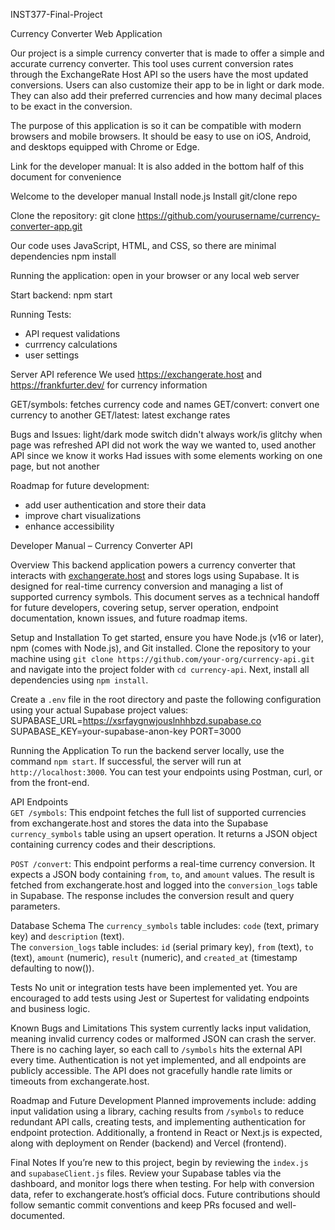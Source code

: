 INST377-Final-Project

Currency Converter Web Application

Our project is a simple currency converter that is made to offer a simple and accurate currency converter. This tool uses current conversion rates through the ExchangeRate Host API so the users have the most updated conversions.
Users can also customize their app to be in light or dark mode. They can also add their preferred currencies and how many decimal places to be exact in the conversion.

The purpose of this application is so it can be compatible with modern browsers and mobile browsers. It should be easy to use on iOS, Android, and desktops equipped with Chrome or Edge.

Link for the developer manual: 
It is also added in the bottom half of this document for convenience



Welcome to the developer manual
Install node.js
Install git/clone repo

Clone the repository:
git clone https://github.com/yourusername/currency-converter-app.git

Our code uses JavaScript, HTML, and CSS, so there are minimal dependencies
npm install

Running the application:
open in your browser or any local web server

Start backend:
npm start

Running Tests:
- API request validations
- currrency calculations
- user settings

Server API reference
We used https://exchangerate.host and https://frankfurter.dev/ for currency information

GET/symbols: fetches currency code and names
GET/convert: convert one currency to another
GET/latest: latest exchange rates

Bugs and Issues:
light/dark mode switch didn't always work/is glitchy when page was refreshed
API did not work the way we wanted to, used another API since we know it works
Had issues with some elements working on one page, but not another

Roadmap for future development:
- add user authentication and store their data
- improve chart visualizations
- enhance accessibility


Developer Manual – Currency Converter API

Overview
This backend application powers a currency converter that interacts with [exchangerate.host](https://exchangerate.host) and stores logs using Supabase. It is designed for real-time currency conversion and managing a list of supported currency symbols. This document serves as a technical handoff for future developers, covering setup, server operation, endpoint documentation, known issues, and future roadmap items.

Setup and Installation 
To get started, ensure you have Node.js (v16 or later), npm (comes with Node.js), and Git installed. Clone the repository to your machine using `git clone https://github.com/your-org/currency-api.git` and navigate into the project folder with `cd currency-api`. Next, install all dependencies using `npm install`.

Create a `.env` file in the root directory and paste the following configuration using your actual Supabase project values:
SUPABASE_URL=https://xsrfaygnwjouslnhhbzd.supabase.co
SUPABASE_KEY=your-supabase-anon-key
PORT=3000

Running the Application
To run the backend server locally, use the command `npm start`. If successful, the server will run at `http://localhost:3000`. You can test your endpoints using Postman, curl, or from the front-end.

API Endpoints  
`GET /symbols`: This endpoint fetches the full list of supported currencies from exchangerate.host and stores the data into the Supabase `currency_symbols` table using an upsert operation. It returns a JSON object containing currency codes and their descriptions.

`POST /convert`: This endpoint performs a real-time currency conversion. It expects a JSON body containing `from`, `to`, and `amount` values. The result is fetched from exchangerate.host and logged into the `conversion_logs` table in Supabase. The response includes the conversion result and query parameters.

Database Schema
The `currency_symbols` table includes: `code` (text, primary key) and `description` (text).  
The `conversion_logs` table includes: `id` (serial primary key), `from` (text), `to` (text), `amount` (numeric), `result` (numeric), and `created_at` (timestamp defaulting to now()).

Tests 
No unit or integration tests have been implemented yet. You are encouraged to add tests using Jest or Supertest for validating endpoints and business logic.

Known Bugs and Limitations
This system currently lacks input validation, meaning invalid currency codes or malformed JSON can crash the server. There is no caching layer, so each call to `/symbols` hits the external API every time. Authentication is not yet implemented, and all endpoints are publicly accessible. The API does not gracefully handle rate limits or timeouts from exchangerate.host.

Roadmap and Future Development
Planned improvements include: adding input validation using a library, caching results from `/symbols` to reduce redundant API calls, creating tests, and implementing authentication for endpoint protection. Additionally, a frontend in React or Next.js is expected, along with deployment on Render (backend) and Vercel (frontend).

Final Notes
If you’re new to this project, begin by reviewing the `index.js` and `supabaseClient.js` files. Review your Supabase tables via the dashboard, and monitor logs there when testing. For help with conversion data, refer to exchangerate.host’s official docs. Future contributions should follow semantic commit conventions and keep PRs focused and well-documented.



